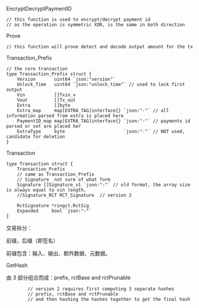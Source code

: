 EncryptDecryptPaymentID

```
// this function is used to encrypt/decrypt payment id
// as the operation is symmetric XOR, is the same in both direction
```

Prove

```
// this function will prove detect and decode output amount for the tx
```

Transaction\_Prefix

    // the core transaction
    type Transaction_Prefix struct {
        Version       uint64 `json:"version"`
        Unlock_Time   uint64 `json:"unlock_time"` // used to lock first output
        Vin           []Txin_v
        Vout          []Tx_out
        Extra         []byte
        Extra_map     map[EXTRA_TAG]interface{} `json:"-"` // all information parsed from extra is placed here
        PaymentID_map map[EXTRA_TAG]interface{} `json:"-"` // payments id parsed or set are placed her
        ExtraType     byte                      `json:"-"` // NOT used, candidate for deletion
    }

Transaction

    type Transaction struct {
        Transaction_Prefix
        // same as Transaction_Prefix
        // Signature  not sure of what form
        Signature []Signature_v1 `json:"-"` // old format, the array size is always equal to vin length,
        //Signature_RCT RCT_Signature  // version 2

        RctSignature *ringct.RctSig
        Expanded     bool `json:"-"`
    }

交易拆分：

前缀，后缀（即签名）

前缀包含：输入、输出、额外数据、元数据。

GetHash

由 3 部分组合而成：prefix, rctBase and rctPrunable

```
        // version 2 requires first computing 3 separate hashes
        // prefix, rctBase and rctPrunable
        // and then hashing the hashes together to get the final hash
```



